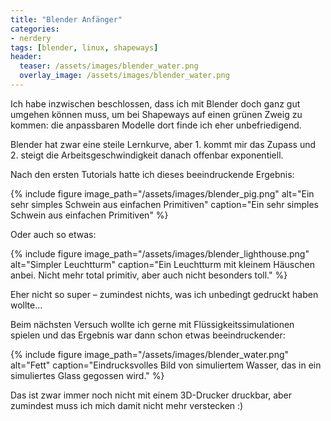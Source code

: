 ```yaml
---
title: "Blender Anfänger"
categories:
- nerdery
tags: [blender, linux, shapeways]
header:
  teaser: /assets/images/blender_water.png
  overlay_image: /assets/images/blender_water.png
---
```

Ich habe inzwischen beschlossen, dass ich mit Blender doch ganz gut umgehen können muss, um bei Shapeways auf einen grünen Zweig zu kommen: die anpassbaren Modelle dort finde ich eher unbefriedigend.

Blender hat zwar eine steile Lernkurve, aber 1. kommt mir das Zupass und 2. steigt die Arbeitsgeschwindigkeit danach offenbar exponentiell.

Nach den ersten Tutorials hatte ich dieses beeindruckende Ergebnis:

{% include figure image_path="/assets/images/blender_pig.png" alt="Ein sehr simples Schwein aus einfachen Primitiven" caption="Ein sehr simples Schwein aus einfachen Primitiven" %}

Oder auch so etwas:

{% include figure image_path="/assets/images/blender_lighthouse.png" alt="Simpler Leuchtturm" caption="Ein Leuchtturm mit kleinem Häuschen anbei. Nicht mehr total primitiv, aber auch nicht besonders toll." %}

Eher nicht so super – zumindest nichts, was ich unbedingt gedruckt haben wollte...


Beim nächsten Versuch wollte ich gerne mit Flüssigkeitssimulationen spielen und das Ergebnis war dann schon etwas beeindruckender:

{% include figure image_path="/assets/images/blender_water.png" alt="Fett" caption="Eindrucksvolles Bild von simuliertem Wasser, das in ein simuliertes Glass gegossen wird." %}

Das ist zwar immer noch nicht mit einem 3D-Drucker druckbar, aber zumindest muss ich mich damit nicht mehr verstecken :)